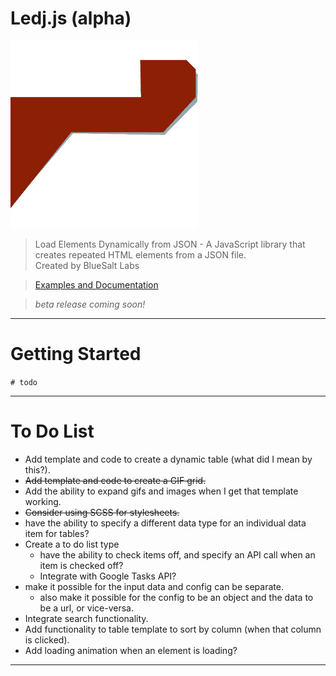 # Ledj.js (alpha)

![Ledj Logo](/docs/assets/images/ledj.png)

> Load Elements Dynamically from JSON - A JavaScript library that creates repeated HTML elements from a JSON file.   
> Created by BlueSalt Labs   
   
> [Examples and Documentation](http://ledj.bluesaltlabs.com)

> *beta release coming soon!*
-----

# Getting Started 

`# todo`


-----

# To Do List

* Add template and code to create a dynamic table (what did I mean by this?).
* ~~Add template and code to create a GIF grid.~~
* Add the ability to expand gifs and images when I get that template working.
* ~~Consider using SCSS for stylesheets.~~
* have the ability to specify a different data type for an individual data item for tables?
* Create a to do list type
    * have the ability to check items off, and specify an API call when an item is checked off?
    * Integrate with Google Tasks API?
* make it possible for the input data and config can be separate.
    * also make it possible for the config to be an object and the data to be a url, or vice-versa.
* Integrate search functionality.
* Add functionality to table template to sort by column (when that column is clicked).
* Add loading animation when an element is loading?


-----
